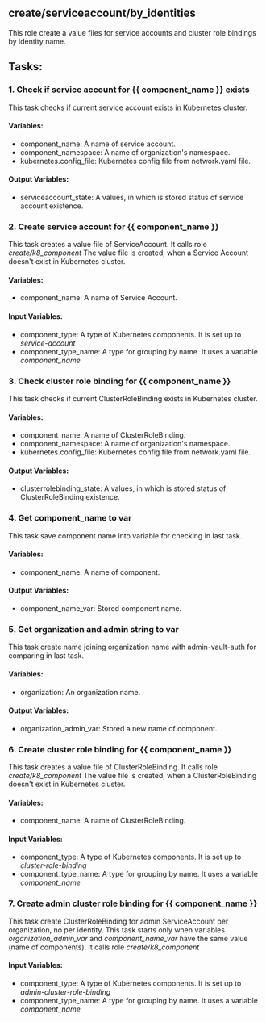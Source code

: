 [//]: # (##############################################################################################)
[//]: # (Copyright Accenture. All Rights Reserved.)
[//]: # (SPDX-License-Identifier: Apache-2.0)
[//]: # (##############################################################################################)

## create/serviceaccount/by_identities
This role create a value files for service accounts and cluster role bindings by identity name.

## Tasks:
### 1. Check if service account for {{ component_name }} exists
This task checks if current service account exists in Kubernetes cluster.

#### Variables:
 - component_name: A name of service account.
 - component_namespace: A name of organization's namespace.
 - kubernetes.config_file: Kubernetes config file from network.yaml file.

#### Output Variables:
 - serviceaccount_state: A values, in which is stored status of service account existence.

### 2. Create service account for {{ component_name }}
This task creates a value file of ServiceAccount.
It calls role *create/k8_component*
The value file is created, when a Service Account doesn't exist in Kubernetes cluster.

#### Variables:
 - component_name: A name of Service Account.

#### Input Variables:
 - component_type: A type of Kubernetes components. It is set up to *service-account*
 - component_type_name: A type for grouping by name. It uses a variable *component_name*
 
### 3. Check cluster role binding for {{ component_name }}
This task checks if current ClusterRoleBinding exists in Kubernetes cluster.

#### Variables:
 - component_name: A name of ClusterRoleBinding.
 - component_namespace: A name of organization's namespace.
 - kubernetes.config_file: Kubernetes config file from network.yaml file.

#### Output Variables:
 - clusterrolebinding_state: A values, in which is stored status of ClusterRoleBinding existence.

### 4. Get component_name to var
This task save component name into variable for checking in last task.

#### Variables:
 - component_name: A name of component.

#### Output Variables:
 - component_name_var: Stored component name.

### 5. Get organization and admin string to var
This task create name joining organization name with admin-vault-auth for comparing in last task.

#### Variables:
 - organization: An organization name.
 
#### Output Variables:
 - organization_admin_var: Stored a new name of component.

### 6. Create cluster role binding for {{ component_name }}
This task creates a value file of ClusterRoleBinding.
It calls role *create/k8_component*
The value file is created, when a ClusterRoleBinding doesn't exist in Kubernetes cluster.

#### Variables:
 - component_name: A name of ClusterRoleBinding.

#### Input Variables:
 - component_type: A type of Kubernetes components. It is set up to *cluster-role-binding*
 - component_type_name: A type for grouping by name. It uses a variable *component_name*

### 7. Create admin cluster role binding for {{ component_name }}
This task create ClusterRoleBinding for admin ServiceAccount per organization, no per identity.
This task starts only when variables *organization_admin_var* and *component_name_var* have the same value (name of components).
It calls role *create/k8_component*

#### Input Variables:
 - component_type: A type of Kubernetes components. It is set up to *admin-cluster-role-binding*
 - component_type_name: A type for grouping by name. It uses a variable *component_name*